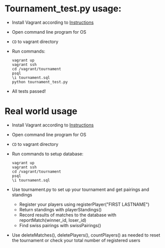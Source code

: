 # Tournament_test.py usage:

* Install Vagrant according to [Instructions](https://classroom.udacity.com/courses/ud197/lessons/3423258756/concepts/14c72fe3-e3fe-4959-9c4b-467cf5b7c3a0)

* Open command line program for OS

* `CD` to vagrant directory

* Run commands:

  ```
  vagrant up
  vagrant ssh
  cd /vagrant/tournament
  psql
  \i tournament.sql
  python tournament_test.py
  ```
  
* All tests passed!



# Real world usage

* Install Vagrant according to [Instructions](https://classroom.udacity.com/courses/ud197/lessons/3423258756/concepts/14c72fe3-e3fe-4959-9c4b-467cf5b7c3a0)

* Open command line program for OS

* `CD` to vagrant directory

* Run commands to setup database:

  ```
  vagrant up
  vagrant ssh
  cd /vagrant/tournament
  psql
  \i tournament.sql
  ```

* Use tournament.py to set up your tournament and get pairings and standings
  * Register your players using registerPlayer("FIRST LASTNAME")
  * Return standings with playerStandings()
  * Record results of matches to the database with reportMatch(winner_id, loser_id)
  * Find swiss pairings with swissPairings()

* Use deleteMatches(), deletePlayers(), countPlayers() as needed to reset the tournament
    or check your total number of registered users
